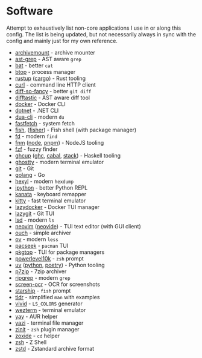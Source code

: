 # Software

Attempt to exhaustively list non-core applications I use in or along this
config. The list is being updated, but not necessarily always in sync with the
config and mainly just for my own reference.

- [archivemount](https://github.com/cybernoid/archivemount) - archive mounter
- [ast-grep](https://github.com/so-fancy/ast-grep) - AST aware `grep`
- [bat](https://github.com/sharkdp/bat) - better `cat`
- [btop](https://github.com/aristocratos/btop) - process manager
- [rustup](https://github.com/rust-lang/rustup) ([cargo](https://github.com/rust-lang/cargo)) - Rust tooling
- [curl](https://github.com/curl/curl) - command line HTTP client
- [diff-so-fancy](https://github.com/so-fancy/diff-so-fancy) - better `git diff`
- [difftastic](https://github.com/Wilfred/difftastic) - AST aware diff tool
- [docker](https://github.com/docker/cli) - Docker CLI
- [dotnet](https://github.com/dotnet/dotnet) - .NET CLI
- [dua-cli](https://github.com/Byron/dua) - modern `du`
- [fastfetch](https://github.com/fastfetch-cli/fastfetch) - system fetch
- [fish](https://github.com/fish-shell/fish), ([fisher](https://github.com/jorgebucaran/fisher)) - Fish shell (with package manager)
- [fd](https://github.com/sharkdp/fd) - modern `find`
- [fnm](https://github.com/Schniz/fnm) ([node](https://github.com/nodejs/node), [pnpm](https://github.com/pnpm/pnpm)) - NodeJS tooling
- [fzf](https://github.com/junegunn/fzf) - fuzzy finder
- [ghcup](https://github.com/haskell/ghcup-hs) ([ghc](https://gitlab.haskell.org/ghc/ghc), [cabal](https://github.com/haskell/cabal), [stack](https://github.com/commercialhaskell/stack)) - Haskell tooling
- [ghostty](https://github.com/ghostty-org/ghostty/ghostty) - modern terminal emulator
- [git](https://github.com/git/git) - Git
- [golang](https://github.com/golang/go) - Go
- [hexyl](https://github.com/sharkdp/hexyl) - modern `hexdump`
- [ipython](https://github.com/ipython/ipython) - better Python REPL
- [kanata](https://github.com/jtroo/kanata) - keyboard remapper
- [kitty](https://github.com/kovidgoyal/kitty) - fast terminal emulator
- [lazydocker](https://github.com/jesseduffield/lazydocker) - Docker TUI manager
- [lazygit](https://github.com/jesseduffield/lazygit) - Git TUI
- [lsd](https://github.com/lsd-rs/lsd) - modern `ls`
- [neovim](https://github.com/neovim/neovim) ([neovide](https://github.com/neovide/neovide)) - TUI text editor (with GUI client)
- [ouch](https://github.com/ouch-org/ouch) - simple archiver
- [ov](https://github.com/noborus/ov) - modern `less`
- [pacseek](https://github.com/moson-mo/pacseek) - `pacman` TUI
- [pkgtop](https://github.com/orhun/pkgtop) - TUI for package managers
- [powerlevel10k](https://github.com/romkatv/powerlevel10k) - `zsh` prompt
- [uv](https://github.com/astral-sh/uv) ([python](https://github.com/python/cpython), [poetry](https://github.com/python-poetry/poetry)) - Python tooling
- [p7zip](https://github.com/p7zip-project/p7zip) - 7zip archiver
- [ripgrep](https://github.com/BurntSushi/ripgrep) - modern `grep`
- [screen-ocr](https://aur.archlinux.org/packages/screen-ocr) - OCR for screenshots
- [starship](https://github.com/starship/starship) - `fish` prompt
- [tldr](https://github.com/tldr-pages/tldr) - simplified `man` with examples
- [vivid](https://github.com/sharkdp/vivid) - `LS_COLORS` generator
- [wezterm](https://github.com/wezterm/wezterm) - terminal emulator
- [yay](https://github.com/Jguer/yay) - AUR helper
- [yazi](https://github.com/sxyazi/yazi) - terminal file manager
- [zinit](https://github.com/zdharma-continuum/zinit) - `zsh` plugin manager
- [zoxide](https://github.com/ajeetdsouza/zoxide) - `cd` helper
- [zsh](https://zsh.sourceforge.io/) - Z Shell
- [zstd](https://github.com/facebook/zstd) - Zstandard archive format
